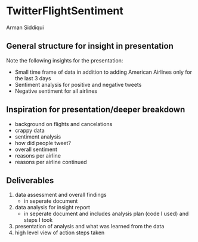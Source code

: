 # TwitterFlightSentiment
Arman Siddiqui


## General structure for insight in presentation
Note the following insights for the presentation:
- Small time frame of data in addition to adding American Airlines only for the last 3 days
- Sentiment analysis for positive and negative tweets
- Negative sentiment for all airlines

## Inspiration for presentation/deeper breakdown
- background on flights and cancelations
- crappy data 
- sentiment analysis
- how did people tweet?
- overall sentiment
- reasons per airline
- reasons per airline continued

## Deliverables
1. data assessment and overall findings
    - in seperate document
2. data analysis for insight report
    - in seperate document and includes analysis plan (code I used) and steps I took
3. presentation of analysis and what was learned from the data
4. high level view of action steps taken